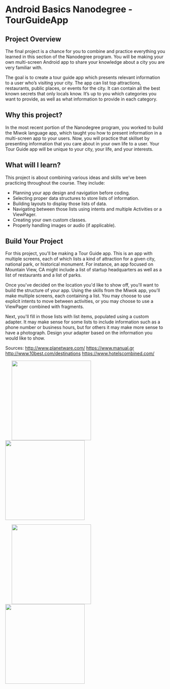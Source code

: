 # Android Basics Nanodegree - TourGuideApp

## Project Overview
The final project is a chance for you to combine and practice everything you learned in this section of the Nanodegree program. You will be making your own multi-screen Android app to share your knowledge about a city you are very familiar with.

The goal is to create a tour guide app which presents relevant information to a user who’s visiting your city. The app can list top attractions, restaurants, public places, or events for the city. It can contain all the best known secrets that only locals know. It’s up to you which categories you want to provide, as well as what information to provide in each category.

## Why this project?
In the most recent portion of the Nanodegree program, you worked to build the Miwok language app, which taught you how to present information in a multi-screen app to your users. Now, you will practice that skillset by presenting information that you care about in your own life to a user. Your Tour Guide app will be unique to your city, your life, and your interests.

## What will I learn?
This project is about combining various ideas and skills we’ve been practicing throughout the course. They include:

* Planning your app design and navigation before coding.
* Selecting proper data structures to store lists of information.
* Building layouts to display those lists of data.
* Navigating between those lists using intents and multiple Activities or a ViewPager.
* Creating your own custom classes.
* Properly handling images or audio (if applicable).

## Build Your Project
For this project, you'll be making a Tour Guide app. This is an app with multiple screens, each of which lists a kind of attraction for a given city, national park, or historical monument. For instance, an app focused on Mountain View, CA might include a list of startup headquarters as well as a list of restaurants and a list of parks.

Once you've decided on the location you'd like to show off, you'll want to build the structure of your app. Using the skills from the Miwok app, you'll make multiple screens, each containing a list. You may choose to use explicit intents to move between activities, or you may choose to use a ViewPager combined with fragments.

Next, you'll fill in those lists with list items, populated using a custom adapter. It may make sense for some lists to include information such as a phone number or business hours, but for others it may make more sense to have a photograph. Design your adapter based on the information you would like to show.

Sources: http://www.planetware.com/
         https://www.manual.gr
         http://www.10best.com/destinations
         https://www.hotelscombined.com/

<img src="https://user-images.githubusercontent.com/14216599/27451277-2c14e408-5797-11e7-9f48-9c6fff498446.png" width="250" hspace="20"/> <img src="https://user-images.githubusercontent.com/14216599/27451291-3a5b982c-5797-11e7-864f-dead60937e34.png" width="250"/> 

<img src="https://user-images.githubusercontent.com/14216599/27451312-45902730-5797-11e7-97f4-b6f192dd42ed.png" width="250" hspace="20"/> <img src="https://user-images.githubusercontent.com/14216599/27451327-529dfa88-5797-11e7-86dc-5d6b3d2902c1.png" width="250"/>